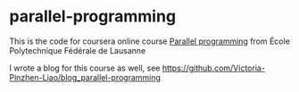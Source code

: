 # parallel-programming

This is the code for coursera online course [Parallel programming](https://www.coursera.org/learn/scala2-parallel-programming/home/week/1) from 
École Polytechnique Fédérale de Lausanne

I wrote a blog for this course as well, see https://github.com/Victoria-Pinzhen-Liao/blog_parallel-programming
